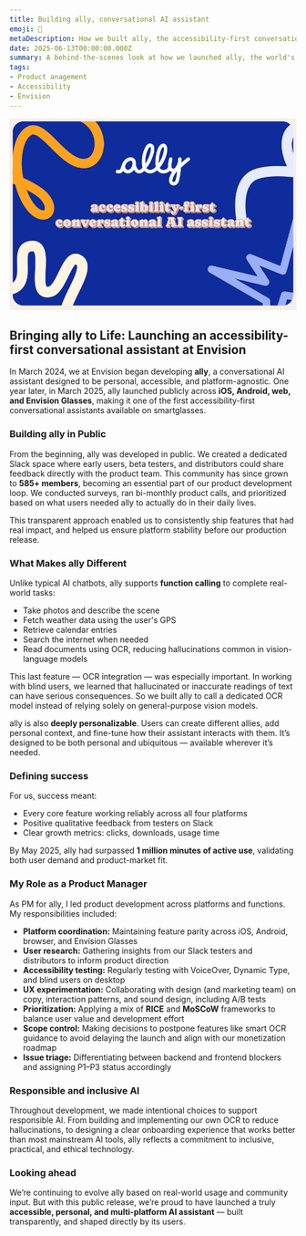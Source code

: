 ```yaml
---
title: Building ally, conversational AI assistant
emoji: 🦿
metaDescription: How we built ally, the accessibility-first conversational assistant at Envision, from public development to cross-platform launch.
date: 2025-06-13T00:00:00.000Z
summary: A behind-the-scenes look at how we launched ally, the world's first accessibility-first conversational assistant on smartglasses, and how we used public development, inclusive testing, and function calling to shape it.
tags:
- Product anagement
- Accessibility
- Envision
---
```


![Illustration showing 'ally', accessibility first AI assistant.](/src/assets/img/ally.jpg)

## Bringing ally to Life: Launching an accessibility-first conversational assistant at Envision

In March 2024, we at Envision began developing **ally**, a conversational AI assistant designed to be personal, accessible, and platform-agnostic. One year later, in March 2025, ally launched publicly across **iOS, Android, web, and Envision Glasses**, making it one of the first accessibility-first conversational assistants available on smartglasses.

### Building ally in Public

From the beginning, ally was developed in public. We created a dedicated Slack space where early users, beta testers, and distributors could share feedback directly with the product team. This community has since grown to **585+ members**, becoming an essential part of our product development loop. We conducted surveys, ran bi-monthly product calls, and prioritized based on what users needed ally to actually do in their daily lives.

This transparent approach enabled us to consistently ship features that had real impact, and helped us ensure platform stability before our production release.

### What Makes ally Different

Unlike typical AI chatbots, ally supports **function calling** to complete real-world tasks:
- Take photos and describe the scene
- Fetch weather data using the user's GPS
- Retrieve calendar entries
- Search the internet when needed
- Read documents using OCR, reducing hallucinations common in vision-language models

This last feature — OCR integration — was especially important. In working with blind users, we learned that hallucinated or inaccurate readings of text can have serious consequences. So we built ally to call a dedicated OCR model instead of relying solely on general-purpose vision models.

ally is also **deeply personalizable**. Users can create different allies, add personal context, and fine-tune how their assistant interacts with them. It’s designed to be both personal and ubiquitous — available wherever it’s needed.

### Defining success

For us, success meant:
- Every core feature working reliably across all four platforms
- Positive qualitative feedback from testers on Slack
- Clear growth metrics: clicks, downloads, usage time

By May 2025, ally had surpassed **1 million minutes of active use**, validating both user demand and product-market fit.

### My Role as a Product Manager

As PM for ally, I led product development across platforms and functions. My responsibilities included:

- **Platform coordination:** Maintaining feature parity across iOS, Android, browser, and Envision Glasses  
- **User research:** Gathering insights from our Slack testers and distributors to inform product direction  
- **Accessibility testing:** Regularly testing with VoiceOver, Dynamic Type, and blind users on desktop  
- **UX experimentation:** Collaborating with design (and marketing team) on copy, interaction patterns, and sound design, including A/B tests  
- **Prioritization:** Applying a mix of **RICE** and **MoSCoW** frameworks to balance user value and development effort  
- **Scope control:** Making decisions to postpone features like smart OCR guidance to avoid delaying the launch and align with our monetization roadmap  
- **Issue triage:** Differentiating between backend and frontend blockers and assigning P1–P3 status accordingly  

### Responsible and inclusive AI

Throughout development, we made intentional choices to support responsible AI. From building and implementing our own OCR to reduce hallucinations, to designing a clear onboarding experience that works better than most mainstream AI tools, ally reflects a commitment to inclusive, practical, and ethical technology.

### Looking ahead

We’re continuing to evolve ally based on real-world usage and community input. But with this public release, we’re proud to have launched a truly **accessible, personal, and multi-platform AI assistant** — built transparently, and shaped directly by its users.